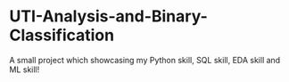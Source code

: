 # UTI-Analysis-and-Binary-Classification
A small project which showcasing my Python skill, SQL skill, EDA skill and ML skill!
